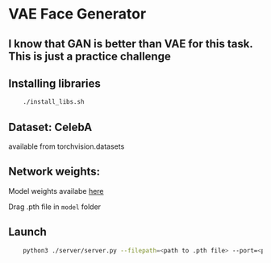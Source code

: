 # VAE Face Generator

## I know that GAN is better than VAE for this task. This is just a practice challenge

## Installing libraries

```bash
    ./install_libs.sh
```

## Dataset: CelebA

available from torchvision.datasets

## Network weights: 

Model weights availabe [here](https://cloud.mail.ru/public/z9p7/UXhmfWAJa)

Drag .pth file in `model` folder

## Launch

```bash
    python3 ./server/server.py --filepath=<path to .pth file> --port=<port. Default: 8080>
```
